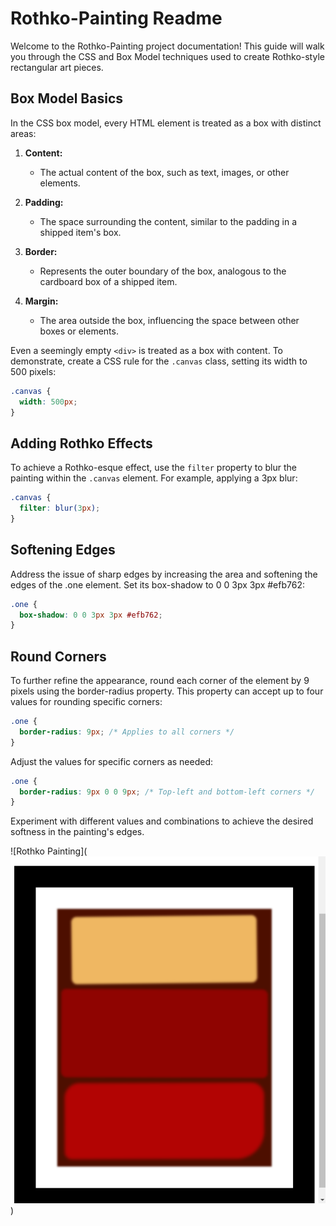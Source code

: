 # Rothko-Painting Readme

Welcome to the Rothko-Painting project documentation! This guide will walk you through the CSS and Box Model techniques used to create Rothko-style rectangular art pieces.

## Box Model Basics

In the CSS box model, every HTML element is treated as a box with distinct areas:

1. **Content:**
   - The actual content of the box, such as text, images, or other elements.

2. **Padding:**
   - The space surrounding the content, similar to the padding in a shipped item's box.

3. **Border:**
   - Represents the outer boundary of the box, analogous to the cardboard box of a shipped item.

4. **Margin:**
   - The area outside the box, influencing the space between other boxes or elements.

Even a seemingly empty `<div>` is treated as a box with content. To demonstrate, create a CSS rule for the `.canvas` class, setting its width to 500 pixels:

```css
.canvas {
  width: 500px;
}
```

## Adding Rothko Effects

To achieve a Rothko-esque effect, use the `filter` property to blur the painting within the `.canvas` element. For example, applying a 3px blur:

```css
.canvas {
  filter: blur(3px);
}
```

## Softening Edges

Address the issue of sharp edges by increasing the area and softening the edges of the .one element. Set its box-shadow to 0 0 3px 3px #efb762:

```css
.one {
  box-shadow: 0 0 3px 3px #efb762;
}
```

## Round Corners

To further refine the appearance, round each corner of the element by 9 pixels using the border-radius property. This property can accept up to four values for rounding specific corners:

```css
.one {
  border-radius: 9px; /* Applies to all corners */
}
```

Adjust the values for specific corners as needed:

```css
.one {
  border-radius: 9px 0 0 9px; /* Top-left and bottom-left corners */
}
```
Experiment with different values and combinations to achieve the desired softness in the painting's edges.

![Rothko Painting](![Alt text](Rothko-Painting-Design.png))
